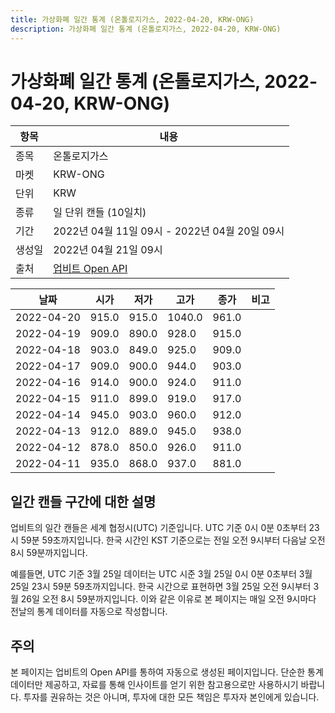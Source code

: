 ```yaml
---
title: 가상화폐 일간 통계 (온톨로지가스, 2022-04-20, KRW-ONG)
description: 가상화폐 일간 통계 (온톨로지가스, 2022-04-20, KRW-ONG)
---
```



가상화폐 일간 통계 (온톨로지가스, 2022-04-20, KRW-ONG)
===

|항목|내용|
|--|--|
|종목|온톨로지가스|
|마켓|KRW-ONG|
|단위|KRW|
|종류|일 단위 캔들 (10일치)|
|기간|2022년 04월 11일 09시 - 2022년 04월 20일 09시|
|생성일|2022년 04월 21일 09시|
|출처|[업비트 Open API](https://docs.upbit.com)|


|날짜|시가|저가|고가|종가|비고|
|--|--|--|--|--|--|
|2022-04-20|915.0|915.0|1040.0|961.0|    |
|2022-04-19|909.0|890.0|928.0|915.0|    |
|2022-04-18|903.0|849.0|925.0|909.0|    |
|2022-04-17|909.0|900.0|944.0|903.0|    |
|2022-04-16|914.0|900.0|924.0|911.0|    |
|2022-04-15|911.0|899.0|919.0|917.0|    |
|2022-04-14|945.0|903.0|960.0|912.0|    |
|2022-04-13|912.0|889.0|945.0|938.0|    |
|2022-04-12|878.0|850.0|926.0|911.0|    |
|2022-04-11|935.0|868.0|937.0|881.0|    |


일간 캔들 구간에 대한 설명
---


업비트의 일간 캔들은 세계 협정시(UTC) 기준입니다. 
UTC 기준 0시 0분 0초부터 23시 59분 59초까지입니다. 
한국 시간인 KST 기준으로는 전일 오전 9시부터 다음날 오전 8시 59분까지입니다. 


예를들면, UTC 기준 3월 25일 데이터는 UTC 시준 3월 25일 0시 0분 0초부터 3월 25일 23시 59분 59초까지입니다. 
한국 시간으로 표현하면 3월 25일 오전 9시부터 3월 26일 오전 8시 59분까지입니다. 
이와 같은 이유로 본 페이지는 매일 오전 9시마다 전날의 통계 데이터를 자동으로 작성합니다. 


주의
---


본 페이지는 업비트의 Open API를 통하여 자동으로 생성된 페이지입니다. 
단순한 통계 데이터만 제공하고, 자료를 통해 인사이트를 얻기 위한 참고용으로만 사용하시기 바랍니다. 
투자를 권유하는 것은 아니며, 투자에 대한 모든 책임은 투자자 본인에게 있습니다. 

